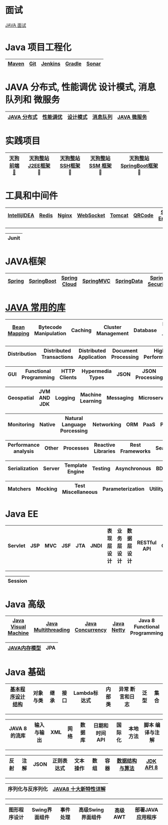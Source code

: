 # 面试

[JAVA 面试](https://github.com/stevenli91748/JAVA-Architecture/tree/master/Interview)


# Java 项目工程化

[Maven](https://github.com/stevenli91748/Engineering-special/tree/master/Maven)|[Git](https://github.com/stevenli91748/Engineering-special/tree/master/Git)|[Jenkins](https://github.com/stevenli91748/Engineering-special/tree/master/Jenkins)|[Gradle](https://github.com/stevenli91748/Engineering-special/tree/master/Gradle)|[Sonar](https://github.com/stevenli91748/Engineering-special/tree/master/Sonar)|
---|---|---|---|---|


# JAVA 分布式, 性能调优 设计模式, 消息队列和 微服务

[JAVA 分布式](https://github.com/stevenli91748/Distributed-System/blob/master/README.md)|[性能调优](https://github.com/stevenli91748/JAVA-Architecture/tree/master/Performance)|[设计模式](https://github.com/stevenli91748/Design-Patterns)|[消息队列](https://github.com/stevenli91748/Message-Server-System)|[JAVA 微服务](https://github.com/stevenli91748/MicroService)|
---|---|---|---|---|


# 实践项目

[天狗前端 🐶](https://github.com/stevenli91748/JAVA-Architecture/blob/master/project/TDog%20FrontEnd)| [天狗整站 J2EE框架](https://github.com/stevenli91748/JAVA-Architecture/blob/master/project/TDog%20J2EE%20Project) 🐶 |[天狗整站 SSH框架](https://github.com/stevenli91748/JAVA-Architecture/blob/master/project/TDog%20SSH%20Project) 🐶| [天狗整站 SSM 框架](https://github.com/stevenli91748/JAVA-Architecture/blob/master/project/TDog%20SSM%20Project)🐶 | [天狗整站 SpringBoot框架](https://github.com/stevenli91748/JAVA-Architecture/blob/master/project/TDog%20SpringBoot%20Project) 🐶|
------------ | -------------|----------- |---------- | -----------------|


# 工具和中间件  

[IntellijIDEA](https://github.com/stevenli91748/JAVA-Architecture/blob/master/Tools%20and%20Middleware/IntellijIDEA)|[Redis](https://github.com/stevenli91748/JAVA-Architecture/blob/master/Tools%20and%20Middleware/Redis)|[Nginx](https://github.com/stevenli91748/JAVA-Architecture/blob/master/Tools%20and%20Middleware/Nginx)|[WebSocket](https://github.com/stevenli91748/JAVA-Architecture/blob/master/Tools%20and%20Middleware/WebSocket)|[Tomcat](https://github.com/stevenli91748/JAVA-Architecture/blob/master/Tools%20and%20Middleware/Tomcat)|[QRCode](https://github.com/stevenli91748/JAVA-Architecture/blob/master/Tools%20and%20Middleware/QRCode)|[Search Engineer](https://github.com/stevenli91748/JAVA-Architecture/blob/master/Tools%20and%20Middleware/Search%20Engineer)|[Quartz](https://github.com/stevenli91748/JAVA-Architecture/blob/master/Tools%20and%20Middleware/Quartz)|[Shiro](https://github.com/stevenli91748/JAVA-Architecture/blob/master/Tools%20and%20Middleware/Shiro)|
-----|---|-------|-----|-----|-----|----|------|-----|
---
Junit|
---|

# JAVA框架   

[Spring](https://github.com/stevenli91748/JAVA-Architecture/blob/master/JAVA%20Framework/Spring)|[SpringBoot](https://github.com/stevenli91748/JAVA-Architecture/blob/master/JAVA%20Framework/SpringBoot)|[Spring Cloud](https://github.com/stevenli91748/JAVA-Architecture/blob/master/JAVA%20Framework/Spring%20Cloud)|[SpringMVC](https://github.com/stevenli91748/JAVA-Architecture/tree/master/JAVA%20Framework/SpringMVC)|[SpringData](https://github.com/stevenli91748/JAVA-Architecture/tree/master/JAVA%20Framework/SpringData)|[Spring Security](https://github.com/stevenli91748/JAVA-Architecture/tree/master/JAVA%20Framework/Spring%20Security)|[Mybatis](https://github.com/stevenli91748/JAVA-Architecture/tree/master/JAVA%20Framework/Mybatis)|[SSH](https://github.com/stevenli91748/JAVA-Architecture/tree/master/JAVA%20Framework/SSH)|[SSM](https://github.com/stevenli91748/JAVA-Architecture/tree/master/JAVA%20Framework/SSM)|
---|---|---|---|---|---|---|------|----|

# [JAVA 常用的库](https://github.com/stevenli91748/JAVA-Architecture/blob/master/Library/README.md#bean-mapping)
 
 [Bean Mapping](https://github.com/stevenli91748/JAVA-Architecture/blob/master/Library/README.md#bean-mapping)|Bytecode Manipulation|Caching|Cluster Management|Database|Date and Time|
  ---|---|---|---|---|---|
  
 Distribution|Distributed Transactions|Distributed Application|Document Processing|High Performance|
---|---|---|---|---|

GUI|Functional Programming|HTTP Clients|Hypermedia Types|JSON|JSON Processing|Imagery|
---|---|---|---|---|---|---|

Geospatial|JVM AND JDK|Logging|Machine Learning|Messaging|Microservice|Miscellaneous|
---|---|---|---|---|---|---|

Monitoring|Native|Natural Language Porcessing|Networking|ORM|PaaS|PDF|Platform|
---|---|---|---|---|---|---|---|

Performance analysis|Other|Processes|Reactive Libraries|Rest Frameworks|Search|Security|
---|---|---|---|---|---|---|

Serialization|Server|Template Engine|Testing|Asynchronous|BDD|Fixtures|Frameworks|
---|---|---|---|---|---|---|---|

Matchers|Mocking|Test Miscellaneous|Parameterization|Utility|Web Crawling|Web Frameworks|
---|---|---|---|---|---|---|

# Java EE

Servlet|JSP|MVC|JSF|JTA|JNDI|表现层设计|业务层设计|数据层设计|RESTful API|Cookie|
---|---|---|---|---|---|---|----|---|---|---|
---
Session|
---|


# Java 高级

[Java Visual Machine](https://github.com/stevenli91748/JAVA-Architecture/tree/master/Java%20Advanced/JVM)|[Java Multithreading](https://github.com/stevenli91748/JAVA-Architecture/tree/master/Java%20Advanced/Mutilthreading)|[Java Concurrency](https://github.com/stevenli91748/JAVA-Architecture/tree/master/Java%20Advanced/Concurrency)|[Java Netty](https://github.com/stevenli91748/JAVA-Architecture/tree/master/Java%20Advanced/Netty)|Java 8 Functional Programming|
----|----|-----|---|---|

[JAVA内存模型](https://github.com/stevenli91748/JAVA-Architecture/blob/master/Java%20Advanced/Memory/README.md)|JPA|
---|---|

# Java 基础
 
[基本程序设计结构](https://github.com/stevenli91748/JAVA-Architecture/tree/master/Java%20fundamental)|对象与类|继承|接口|Lambda标达式|内部类|异常 断言和日志|泛型|集合|
---|---|---|---|---|----|----|---|---|  
---
JAVA 8的流库|输入与输出|XML|网络|数据库|日期和时间API|国际化|本地方法|脚本 编译与注解|
---|---|---|---|---|---|---|---|---|
---
反射|注解|JSON|正则表达式|文本操作|数组|容器|[数据结构与算法](https://github.com/stevenli91748/Data-Structure-and-Algorithmic)|[JDK API 8](https://github.com/stevenli91748/JAVA-Architecture/tree/master/API)|
---|---|---|---|---|---|---|---|---|
---
序列化与反序列化|[JAVA8 十大新特性详解](https://www.jb51.net/article/48304.htm)|
---|---|
---
图形程序设计|Swing界面组件|事件处理|高级Swing 界面组件|高级AWT|部署JAVA应用程序|
---|---|---|---|---|---|


